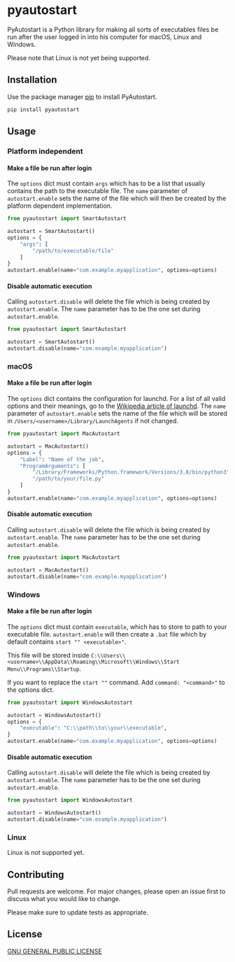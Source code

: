# pyautostart

PyAutostart is a Python library for making all sorts of executables files be run after the user logged in into his
computer for macOS, Linux and Windows.

Please note that Linux is not yet being supported.

## Installation

Use the package manager [pip](https://pip.pypa.io/en/stable/) to install PyAutostart.

```bash
pip install pyautostart
```

## Usage

### Platform independent

#### Make a file be run after login

The `options` dict must contain `args` which has to be a list that usually contains the path to the executable file.
The `name` parameter of `autostart.enable` sets the name of the file which will then be created by the platform
dependent implementation.

```python
from pyautostart import SmartAutostart

autostart = SmartAutostart()
options = {
    "args": [
        "/path/to/executable/file"
    ]
}
autostart.enable(name="com.example.myapplication", options=options)
```

#### Disable automatic execution

Calling `autostart.disable` will delete the file which is being created by `autostart.enable`. The `name` parameter has
to be the one set during `autostart.enable`.

````python
from pyautostart import SmartAutostart

autostart = SmartAutostart()
autostart.disable(name="com.example.myapplication")
````

### macOS

#### Make a file be run after login

The `options` dict contains the configuration for launchd. For a list of all valid options and their meanings, go to
the [Wikipedia article of launchd](https://en.wikipedia.org/wiki/Launchd). The `name` parameter of `autostart.enable` sets the
name of the file which will be stored in `/Users/<username>/Library/LaunchAgents` if not changed.

```python
from pyautostart import MacAutostart

autostart = MacAutostart()
options = {
    "Label": "Name of the job",
    "ProgramArguments": [
        "/Library/Frameworks/Python.framework/Versions/3.8/bin/python3",
        "/path/to/your/file.py"
    ]
}
autostart.enable(name="com.example.myapplication", options=options)
```

#### Disable automatic execution

Calling `autostart.disable` will delete the file which is being created by `autostart.enable`. The `name` parameter has
to be the one set during `autostart.enable`.

````python
from pyautostart import MacAutostart

autostart = MacAutostart()
autostart.disable(name="com.example.myapplication")
````

### Windows

#### Make a file be run after login

The `options` dict must contain `executable`, which has to store to path to your executable file. `autostart.enable`
will then create a `.bat` file which by default contains `start "" <executable>"`.

This file will be stored
inside `C:\\Users\\<username>\\AppData\\Roaming\\Microsoft\\Windows\\Start Menu\\Programs\\Startup`.

If you want to replace the `start ""` command. Add `command: "<command>"` to the options dict.

```python
from pyautostart import WindowsAutostart

autostart = WindowsAutostart()
options = {
    "executable": "C:\\path\\to\\your\\executable",
}
autostart.enable(name="com.example.myapplication", options=options)
```

#### Disable automatic execution

Calling `autostart.disable` will delete the file which is being created by `autostart.enable`. The `name` parameter has
to be the one set during `autostart.enable`.

````python
from pyautostart import WindowsAutostart

autostart = WindowsAutostart()
autostart.disable(name="com.example.myapplication")
````

### Linux

Linux is not supported yet.

## Contributing

Pull requests are welcome. For major changes, please open an issue first to discuss what you would like to change.

Please make sure to update tests as appropriate.

## License

[GNU GENERAL PUBLIC LICENSE](https://choosealicense.com/licenses/gpl-3.0/)
